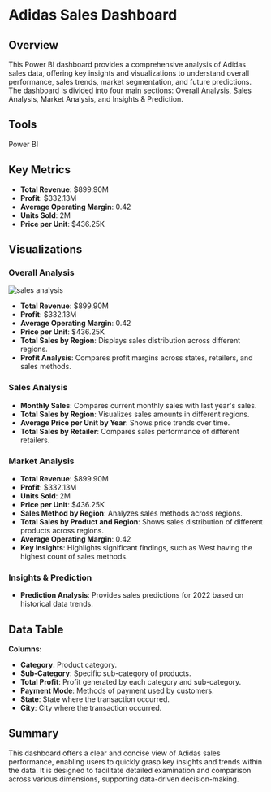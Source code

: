 # Adidas Sales Dashboard

## Overview
This Power BI dashboard provides a comprehensive analysis of Adidas sales data, offering key insights and visualizations to understand overall performance, sales trends, market segmentation, and future predictions. The dashboard is divided into four main sections: Overall Analysis, Sales Analysis, Market Analysis, and Insights & Prediction.

## Tools
Power BI

## Key Metrics
- **Total Revenue**: $899.90M
- **Profit**: $332.13M
- **Average Operating Margin**: 0.42
- **Units Sold**: 2M
- **Price per Unit**: $436.25K

## Visualizations

### Overall Analysis
![sales analysis](https://github.com/user-attachments/assets/adce26e8-abfe-417e-83a1-c128e670a252)
- **Total Revenue**: $899.90M
- **Profit**: $332.13M
- **Average Operating Margin**: 0.42
- **Price per Unit**: $436.25K
- **Total Sales by Region**: Displays sales distribution across different regions.
- **Profit Analysis**: Compares profit margins across states, retailers, and sales methods.

### Sales Analysis
- **Monthly Sales**: Compares current monthly sales with last year's sales.
- **Total Sales by Region**: Visualizes sales amounts in different regions.
- **Average Price per Unit by Year**: Shows price trends over time.
- **Total Sales by Retailer**: Compares sales performance of different retailers.

### Market Analysis
- **Total Revenue**: $899.90M
- **Profit**: $332.13M
- **Units Sold**: 2M
- **Price per Unit**: $436.25K
- **Sales Method by Region**: Analyzes sales methods across regions.
- **Total Sales by Product and Region**: Shows sales distribution of different products across regions.
- **Average Operating Margin**: 0.42
- **Key Insights**: Highlights significant findings, such as West having the highest count of sales methods.

### Insights & Prediction
- **Prediction Analysis**: Provides sales predictions for 2022 based on historical data trends.

## Data Table

**Columns:**
- **Category**: Product category.
- **Sub-Category**: Specific sub-category of products.
- **Total Profit**: Profit generated by each category and sub-category.
- **Payment Mode**: Methods of payment used by customers.
- **State**: State where the transaction occurred.
- **City**: City where the transaction occurred.

## Summary
This dashboard offers a clear and concise view of Adidas sales performance, enabling users to quickly grasp key insights and trends within the data. It is designed to facilitate detailed examination and comparison across various dimensions, supporting data-driven decision-making.
